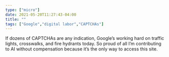 ```yaml
---
type: ["micro"]
date: 2021-05-20T11:27:43-04:00
title: ""
tags: ["Google","digital labor","CAPTCHAs"]
---
```

If dozens of CAPTCHAs are any indication, Google’s working hard on traffic lights, crosswalks, and fire hydrants today. So proud of all I’m contributing to AI without compensation because it’s the only way to access this site.
